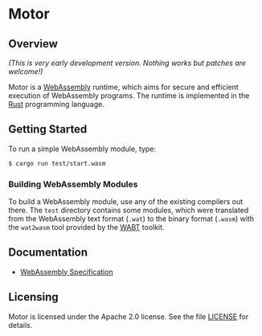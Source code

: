 # Motor

## Overview

*(This is very early development version. Nothing works but patches are welcome!)*

Motor is a [WebAssembly](http://webassembly.org/) runtime, which aims for secure and efficient execution of WebAssembly programs. The runtime is implemented in the [Rust](https://www.rust-lang.org/en-US/) programming language.

## Getting Started

To run a simple WebAssembly module, type:

```bash
$ cargo run test/start.wasm
```

### Building WebAssembly Modules

To build a WebAssembly module, use any of the existing compilers out there. The `test` directory contains some modules, which were translated from the WebAssembly text format (`.wat`) to the binary format (`.wasm`) with the `wat2wasm` tool provided by the [WABT](https://github.com/WebAssembly/wabt) toolkit.

## Documentation

* [WebAssembly Specification](https://webassembly.github.io/spec/)

## Licensing

Motor is licensed under the Apache 2.0 license. See the file [LICENSE](LICENSE) for details.
